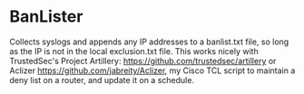 BanLister
=========

Collects syslogs and appends any IP addresses to a banlist.txt file, so long as the IP is not in the local exclusion.txt file.  This works nicely with TrustedSec's Project Artillery: https://github.com/trustedsec/artillery or Aclizer https://github.com/jabreity/Aclizer, my Cisco TCL script to maintain a deny list on a router, and update it on a schedule.
